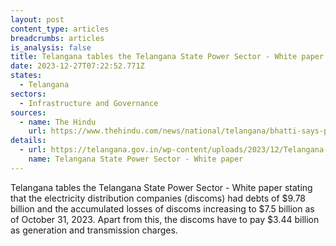 ```yaml
---
layout: post
content_type: articles
breadcrumbs: articles
is_analysis: false
title: Telangana tables the Telangana State Power Sector - White paper
date: 2023-12-27T07:22:52.771Z
states:
  - Telangana
sectors:
  - Infrastructure and Governance
sources:
  - name: The Hindu
    url: https://www.thehindu.com/news/national/telangana/bhatti-says-power-utilities-are-in-dire-straits-with-debts-of-81516-crore/article67663348.ece
details:
  - url: https://telangana.gov.in/wp-content/uploads/2023/12/Telangana-State-Power-Sector-White-Paper.pdf
    name: Telangana State Power Sector - White paper
---
```

Telangana tables the Telangana State Power Sector - White paper stating that the electricity distribution companies (discoms) had debts of $9.78 billion and the accumulated losses of discoms increasing to $7.5 billion as of October 31, 2023. Apart from this, the discoms have to pay $3.44 billion as generation and transmission charges.